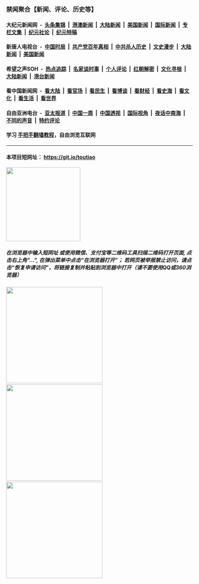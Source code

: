 ### 禁闻聚合【新闻、评论、历史等】

#### 大纪元新闻网 &nbsp;-&nbsp; [头条集锦](indexes/E头条集锦.md?t=02050511) &nbsp;|&nbsp; [港澳新闻](indexes/E港澳新闻.md?t=02050511)  &nbsp;|&nbsp; [大陆新闻](indexes/E大陆新闻.md?t=02050511) &nbsp;|&nbsp; [美国新闻](indexes/E美国新闻.md?t=02050511) &nbsp;|&nbsp; [国际新闻](indexes/E国际新闻.md?t=02050511) &nbsp;|&nbsp; [专栏文集](indexes/E专栏文集.md?t=02050511) &nbsp;|&nbsp; [纪元社论](indexes/E纪元社论.md?t=02050511) &nbsp;|&nbsp; [纪元特稿](indexes/E纪元特稿.md?t=02050511) 

#### 新唐人电视台 &nbsp;-&nbsp; [中国时局](indexes/N中国时局.md?t=02050511) &nbsp;|&nbsp; [共产党百年真相](indexes/N共产党百年真相.md?t=02050511) &nbsp;|&nbsp; [中共杀人历史](indexes/N中共杀人历史.md?t=02050511) &nbsp;|&nbsp; [文史漫步](indexes/N文史漫步.md?t=02050511) &nbsp;|&nbsp; [大陆新闻](indexes/N大陆新闻.md?t=02050511) &nbsp;|&nbsp; [美国新闻](indexes/N美国新闻.md?t=02050511)

#### 希望之声SOH &nbsp;-&nbsp; [热点追踪](indexes/H热点追踪.md?t=02050511) &nbsp;|&nbsp; [名家谈时事](indexes/H名家谈时事.md?t=02050511) &nbsp;|&nbsp; [个人评论](indexes/H个人评论.md?t=02050511)  &nbsp;|&nbsp; [红朝解密](indexes/H红朝解密.md?t=02050511) &nbsp;|&nbsp; [文化寻根](indexes/H文化寻根.md?t=02050511) &nbsp;|&nbsp; [大陆新闻](indexes/H大陆新闻.md?t=02050511) &nbsp;|&nbsp; [港台新闻](indexes/H港台新闻.md?t=02050511)

#### 看中国新闻网 &nbsp;-&nbsp; [看大陆](indexes/S看大陆.md?t=02050511) &nbsp;|&nbsp; [看官场](indexes/S看官场.md?t=02050511) &nbsp;|&nbsp; [看民生](indexes/S看民生.md?t=02050511)  &nbsp;|&nbsp; [看博谈](indexes/S看博谈.md?t=02050511) &nbsp;|&nbsp; [看财经](indexes/S看财经.md?t=02050511) &nbsp;|&nbsp; [看史海](indexes/S看史海.md?t=02050511) &nbsp;|&nbsp; [看文化](indexes/S看文化.md?t=02050511) &nbsp;|&nbsp; [看生活](indexes/S看生活.md?t=02050511) &nbsp;|&nbsp; [看世界](indexes/S看世界.md?t=02050511)

#### 自由亚洲电台 &nbsp;-&nbsp; [亚太报道](indexes/R亚太报道.md?t=02050511) &nbsp;|&nbsp; [中国一周](indexes/R中国一周.md?t=02050511) &nbsp;|&nbsp; [中国透视](indexes/R中国透视.md?t=02050511)  &nbsp;|&nbsp; [国际视角](indexes/R国际视角.md?t=02050511) &nbsp;|&nbsp; [夜话中南海](indexes/R夜话中南海.md?t=02050511) &nbsp;|&nbsp; [不同的声音](indexes/R不同的声音.md?t=02050511) &nbsp;|&nbsp; [特约评论](indexes/R特约评论.md?t=02050511)

#### 学习 [手把手翻墙教程](https://github.com/gfw-breaker/guides/wiki)，自由浏览互联网

----

#### 本项目短网址： https://git.io/toutiao
<img src="https://raw.githubusercontent.com/gfw-breaker/banned-news/master/scripts/img/qr.png" width="200px"/>  

##### 在浏览器中输入短网址 或使用微信、支付宝等二维码工具扫描二维码打开页面, 点击右上角"...", 在弹出菜单中点击“在浏览器打开”； 若网页被举报禁止访问，请点击“恢复申请访问”，将链接复制并粘贴到浏览器中打开（请不要使用QQ或360浏览器）

<img src="https://raw.githubusercontent.com/gfw-breaker/banned-news/master/scripts/img/1.png" width="260px"/> &nbsp; <img src="https://raw.githubusercontent.com/gfw-breaker/banned-news/master/scripts/img/2.png" width="260px"/> &nbsp; <img src="https://raw.githubusercontent.com/gfw-breaker/banned-news/master/scripts/img/3.png" width="260px"/>
